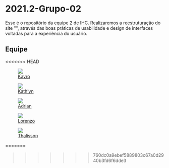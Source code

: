 # 2021.2-Grupo-02

Esse é o repositório da equipe 2 de IHC. Realizaremos a reestruturação do site "", através das boas práticas de usabilidade e design de interfaces voltadas para a experiência do usuário.

## Equipe
<<<<<<< HEAD

<div class="container">
	<div class="row">
        <div class="col-4">
            <figure class="figure">
                <a href="https://github.com/kayrocesar"><img class="figure-img img-fluid img-thumbnail rounded" src="https://avatars.githubusercontent.com/u/39713656?v=4"><figcaption class="figure-caption text-center"> Kayro </figcaption></a>
            </figure>
		</div>
		<div class="col-4">
            <figure class="figure">
                <a href="https://github.com/klmurussi">
                    <img class="figure-img img-fluid img-thumbnail rounded" src="https://avatars.githubusercontent.com/u/52364259?v=4">
                    <figcaption class="figure-caption text-center"> Kathlyn </figcaption>
                </a>
            </figure>
		</div>
		<div class="col-4">
            <figure class="figure">
			    <a href="https://github.com/SwampTG"><img class="figure-img img-fluid img-thumbnail rounded" src="https://avatars.githubusercontent.com/u/66492055?v=4">
                <figcaption class="figure-caption text-center"> Adrian <figcaption></a>
            </figure>
		</div>
	</div>
	<div class="row justify-content-center">
		<div class="col-4">
            <figure class="figure">
			    <a href="https://github.com/lorenzo7377"><img src="https://avatars.githubusercontent.com/u/54644579?v=4" class="figure-img img-fluid img-thumbnail rounded"><figcaption class="figure-caption text-center"> Lorenzo </figcaption></a>
            </figure>
		</div>
		<div class="col-4">
            <figure class="figure">
			    <a href="https://github.com/magnluiz"><img class="figure-img img-fluid img-thumbnail rounded" src="https://avatars.githubusercontent.com/u/55704216?v=4"><figcaption class="figure-caption text-center"> Thalisson </figcaption></a>
            </figure>
		</div>
	</div>
</div>

=======
<!--
| Nome            | GitHub      | E-mail       | 
|-----------------|-------------|-------------|
| Kayro César | [kayrocesar](https://github.com/kayrocesar) |  |
| Gabriel Costa de Oliveira   | [GabrielCostaDeOliveira](https://github.com/GabrielCostaDeOliveira) | gabriel.costa513@gmail.com | 
| Adrian Soares  | [SwampTG](https://github.com/SwampTG) | adriansoareslps@gmail.com  |
| Gabriel Luiz   | [ggomesbr](https://github.com/ggomesbr) |  | 
| Fernando Vargas   | [SFernandoS](https://github.com/SFernandoS) | nandovargas7@gmail.com | 
| Thalisson Alves | [Thalisson-Alves](https://github.com/Thalisson-Alves) | thalisson2030@gmail.com |  
-->
>>>>>>> 760dc0a9ebef5889803c67a0d2940b3fd6f6dde3
